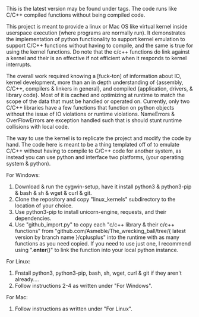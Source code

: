 This is the latest version may be found under tags. The code runs like C/C++ compiled functions without being compiled code.

This project is meant to provide a linux or Mac OS like virtual kernel inside userspace execution (where programs are normally run). It demonstrates the implementation of python functionality to support kernel emulation to support C/C++ functions without having to compile, and the same is true for using the kernel functions. Do note that the c/c++ functions do link against a kernel and their is an effective if not efficient when it responds to kernel interrupts.

The overall work required knowing a [fuck-ton] of information about IO, kernel development, more than an in depth understanding of {assembly, C/C++, compilers & linkers in general}, and compiled {application, drivers, & library code}. Most of it is cached and optimizing at runtime to match the scope of the data that must be handled or operated on. Currently, only two C/C++ libraries have a few functions that function on python objects without the issue of IO violations or runtime violations. NameErrors & OverFlowErrors are exception handled such that is should stunt runtime collisions with local code.

The way to use the kernel is to replicate the project and modify the code by hand. The code here is meant to be a thing templated off of to emulate C/C++ without having to compile to C/C++ code for another system, as instead you can use python and interface two platforms, (your operating system & python).

For Windows:
  1) Download & run the cygwin-setup, have it install python3 & python3-pip & bash & sh & wget & curl & git.
  2) Clone the repository and copy "linux_kernels" subdirectory to the location of your choice.
  3) Use python3-pip to install unicorn-engine, requests, and their dependencies.
  4) Use "github_import.py" to copy each "c/c++ library & their c/c++ functions" from "github.com/Asmeble/The_wrecking_ball/tree/{ latest version by branch name }/cplusplus"
       into the runtime with as many functions as you need copied. If you need to use just one, I recommend using ".__enter__()" to link the function into your local python
      instance.

 For Linux:
  1) Fnstall python3, python3-pip, bash, sh, wget, curl & git if they aren't already....
  2) Follow instructions 2-4 as written under "For Windows".

 For Mac:
  1) Follow instructions as written under "For Linux".
